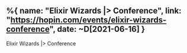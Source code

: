 %{
  name: "Elixir Wizards |> Conference",
  link: "https://hopin.com/events/elixir-wizards-conference",
  date:  ~D[2021-06-16]
}
---
Elixir Wizards |> Conference